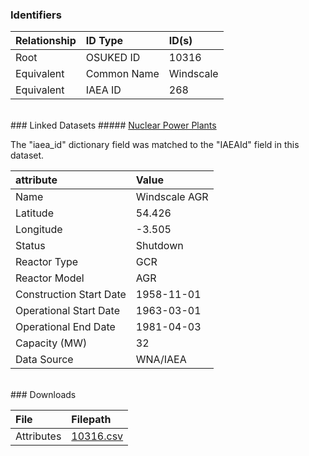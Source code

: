 ### Identifiers

| Relationship   | ID Type     | ID(s)     |
|:---------------|:------------|:----------|
| Root           | OSUKED ID   | 10316     |
| Equivalent     | Common Name | Windscale |
| Equivalent     | IAEA ID     | 268       |

<br>
### Linked Datasets
##### <a href="https://raw.githubusercontent.com/AyrtonB/GeoNuclearData/master/data/csv/denormalized/datapackage.json">Nuclear Power Plants</a>



The "iaea_id" dictionary field was matched to the "IAEAId" field in this dataset.

| attribute               | Value         |
|:------------------------|:--------------|
| Name                    | Windscale AGR |
| Latitude                | 54.426        |
| Longitude               | -3.505        |
| Status                  | Shutdown      |
| Reactor Type            | GCR           |
| Reactor Model           | AGR           |
| Construction Start Date | 1958-11-01    |
| Operational Start Date  | 1963-03-01    |
| Operational End Date    | 1981-04-03    |
| Capacity (MW)           | 32            |
| Data Source             | WNA/IAEA      |


<br>
### Downloads


| File       | Filepath                                                                              |
|:-----------|:--------------------------------------------------------------------------------------|
| Attributes | [10316.csv](https://osuked.github.io/Power-Station-Dictionary/object_attrs/10316.csv) |
